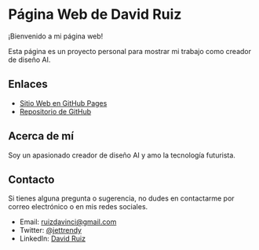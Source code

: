 # Página Web de David Ruiz

¡Bienvenido a mi página web!

Esta página es un proyecto personal para mostrar mi trabajo como creador de diseño AI.


## Enlaces

- [Sitio Web en GitHub Pages](https://davidruizduarte.github.io)
- [Repositorio de GitHub](https://github.com/davidruizduarte/)

## Acerca de mí

Soy un apasionado creador de diseño AI y amo la tecnología futurista.

## Contacto

Si tienes alguna pregunta o sugerencia, no dudes en contactarme por correo electrónico o en mis redes sociales.

- Email: ruizdavinci@gmail.com 
- Twitter: [@jettrendy](https://twitter.com/jettrendy)
- LinkedIn: [David Ruiz](https://www.linkedin.com/in/davidrzte)


